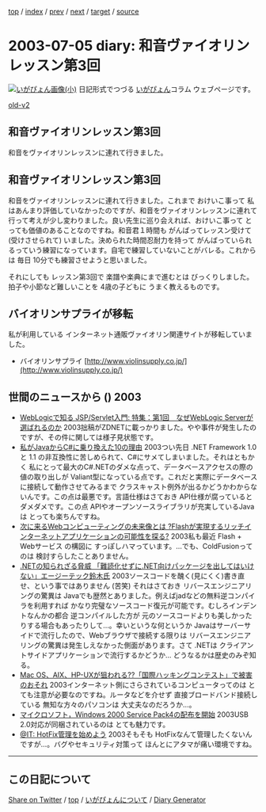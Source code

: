 [top](https://igapyon.github.io/diary/) 
 / [index](https://igapyon.github.io/diary/2003/index.html) 
 / [prev](https://igapyon.github.io/diary/2003/ig030704.html) 
 / [next](https://igapyon.github.io/diary/2003/ig030707.html) 
 / [target](https://igapyon.github.io/diary/2003/ig030705.html) 
 / [source](https://github.com/igapyon/diary/blob/gh-pages/2003/ig030705.html.src.md) 

2003-07-05 diary: 和音ヴァイオリンレッスン第3回
=====================================================================================================
[![いがぴょん画像(小)](https://igapyon.github.io/diary/images/iga200306s.jpg "いがぴょん")](https://igapyon.github.io/diary/memo/memoigapyon.html) 日記形式でつづる [いがぴょん](https://igapyon.github.io/diary/memo/memoigapyon.html)コラム ウェブページです。

[old-v2](ig030705-orig.html)

## 和音ヴァイオリンレッスン第3回

和音をヴァイオリンレッスンに連れて行きました。


## 和音ヴァイオリンレッスン第3回

和音をヴァイオリンレッスンに連れて行きました。これまで おけいこ事って 私はあんまり評価していなかったのですが、和音をヴァイオリンレッスンに連れて行って考えが少し変わりました。良い先生に巡り会えれば、おけいこ事って とっても価値のあることなのですね。和音君１時間も がんばってレッスン受けて (受けさせられて) いました。決められた時間忍耐力を持って がんばっていられるっていう練習になっています。自宅で練習していないことがバレる。これからは 毎日 10分でも練習させようと思いました。

それにしても レッスン第3回で 楽譜や楽典にまで進むとは びっくりしました。拍子や小節など難しいことを 4歳の子どもに うまく教えるものです。

## バイオリンサプライが移転

私が利用している インターネット通販ヴァイオリン関連サイトが移転していました。

* バイオリンサプライ
  [http://www.violinsupply.co.jp/](http://www.violinsupply.co.jp/)

## 世間のニュースから () 2003

* [WebLogicで知る JSP/Servlet入門: 特集：第1回　なぜWebLogic Serverが選ばれるのか](http://www.zdnet.co.jp/enterprise/0307/02/epn26.html)  2003拙稿がZDNETに載っかりました。やや事件が発生したのですが、その件に関しては様子見状態です。
* [私がJavaからC#に乗り換えた10の理由](http://www.atmarkit.co.jp/fdotnet/special/java2cs/java2cs_01.html)  2003つい先日 .NET Framework 1.0 と 1.1 の非互換性に苦しめられて、C#にサメてしまいました。それはともかく 私にとって最大のC#.NETのダメな点って、データベースアクセスの際の値の取り出しが Valiant型になっている点です。これだと実際にデータベースに接続して動作させてみるまで クラスキャスト例外が出るかどうかわからないんです。この点は最悪です。言語仕様はさておき API仕様が腐っていると ダメダメです。この点 APIやオープンソースライブラリが充実しているJavaは とっても楽ちんですね。
* [次に来るWebコンピューティングの未来像とは ?Flashが実現するリッチインターネットアプリケーションの可能性を探る?](http://www.atmarkit.co.jp/ad/macromedia/cfmx/cfmx01.html)  2003私も最近 Flash + Webサービス の構図に すっぽしハマっています。…でも、ColdFusionってのは 検討すらしたことありません。
* [.NETの知られざる脅威 「難読化せずに.NET向けパッケージを出してはいけない」エージーテック鈴木氏](http://www.zdnet.co.jp/enterprise/0306/30/epn02.html)  2003ソースコードを醜く(見にくく)書き直せ、という事ではありません (苦笑) それはさておき リバースエンジニアリングの驚異は Javaでも歴然とありました。例えばjadなどの無料逆コンパイラを利用すれば かなり完璧なソースコード復元が可能です。むしろインデントなんかの都合 逆コンパイルした方が 元のソースコードよりも美しかったりする場合もあったりして…。幸いというな何というか Javaはサーバーサイドで流行したので、Webブラウザで接続する限りは リバースエンジニアリングの驚異は発生しえなかった側面があります。さて .NETは クライアントサイドアプリケーションで流行するかどうか… どうなるかは歴史のみぞ知る。
* [Mac OS、AIX、HP-UXが狙われる??「国際ハッキングコンテスト」で被害のおそれ](http://www.zdnet.co.jp/enterprise/0307/03/epi01.html)  2003インターネット側にさらされているコンピュータってのは とても注意が必要なのですね。ルータなどを介せず 直接ブロードバンド接続している 無知な方々のパソコンは 大丈夫なのだろうか…。
* [マイクロソフト，Windows 2000 Service Pack4の配布を開始](http://itpro.nikkeibp.co.jp/free/NBY/NEWS/20030703/4/)  2003USB 2.0対応が同梱されているのは とても魅力です。
* [@IT: HotFix管理を始めよう](http://www.atmarkit.co.jp/fwin2k/operation/hotfixman/hotfixman_01.html)  2003そもそも HotFixなんて管理したくないんですが…。バグやセキュリティ対策って ほんとにアタマが痛い環境ですね。

----------------------------------------------------------------------------------------------------

## この日記について

[Share on Twitter](https://twitter.com/intent/tweet?hashtags=igapyon%2Cdiary%2C%E3%81%84%E3%81%8C%E3%81%B4%E3%82%87%E3%82%93&text=%E5%92%8C%E9%9F%B3%E3%83%B4%E3%82%A1%E3%82%A4%E3%82%AA%E3%83%AA%E3%83%B3%E3%83%AC%E3%83%83%E3%82%B9%E3%83%B3%E7%AC%AC3%E5%9B%9E&url=https%3A%2F%2Figapyon.github.io%2Fdiary%2F2003%2Fig030705.html) / [top](../index.html) / [いがぴょんについて](https://igapyon.github.io/diary/memo/memoigapyon.html) / [Diary Generator](https://github.com/igapyon/igapyonv3)
